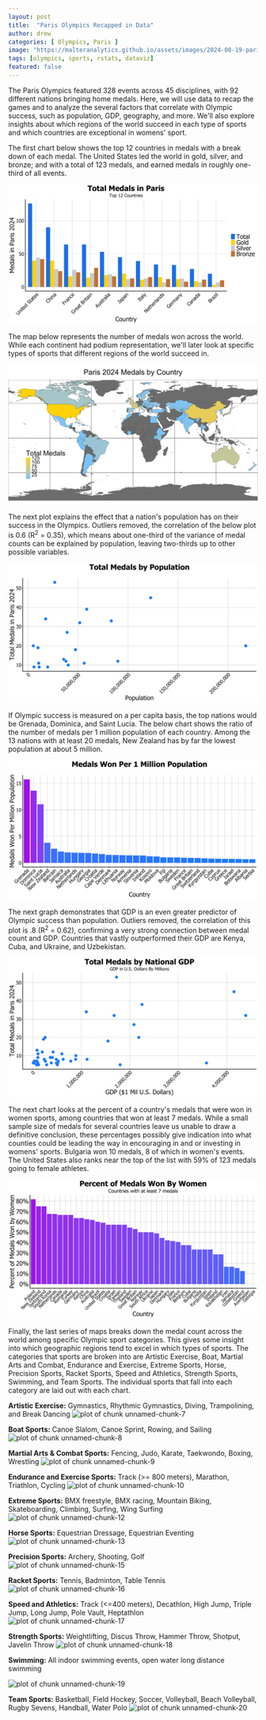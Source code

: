 ```yaml
---
layout: post
title:  "Paris Olympics Recapped in Data"
author: drew
categories: [ Olympics, Paris ]
image: "https://malteranalytics.github.io/assets/images/2024-08-19-paris-olympics/image18.png"
tags: [olympics, sports, rstats, dataviz]
featured: false
---
```





The Paris Olympics featured 328 events across 45 disciplines, with 92 different nations bringing home medals.  Here, we will use data to recap the games and to analyze the several factors that correlate with Olympic success, such as population, GDP, geography, and more.  We'll also explore insights about which regions of the world succeed in each type of sports and which countries are exceptional in womens' sport.

The first chart below shows the top 12 countries in medals with a break down of each medal.  The United States led the world in gold, silver, and bronze; and with a total of 123 medals, and earned medals in roughly one-third of all events.


  
  

![plot of chunk unnamed-chunk-1](/assets/images/2024-08-19-paris-olympics/image1.png) 


The map below represents the number of medals won across the world.  While each continent had podium representation, we'll later look at specific types of sports that different regions of the world succeed in. 

![plot of chunk unnamed-chunk-2](/assets/images/2024-08-19-paris-olympics/image2.png) 

The next plot explains the effect that a nation's population has on their success in the Olympics.  Outliers removed, the correlation of the below plot is 0.6 (R<sup>2</sup> = 0.35), which means about one-third of the variance of medal counts can be explained by population, leaving two-thirds up to other possible variables.  


![plot of chunk unnamed-chunk-3](/assets/images/2024-08-19-paris-olympics/image3.png) 

If Olympic success is measured on a per capita basis, the top nations would be Grenada, Dominica, and Saint Lucia.  The below chart shows the ratio of the number of medals per 1 million population of each country.   Among the 13 nations with at least 20 medals, New Zealand has by far the lowest population at about 5 million. 

![plot of chunk unnamed-chunk-4](/assets/images/2024-08-19-paris-olympics/image4.png) 

The next graph demonstrates that GDP is an even greater predictor of Olympic success than population.  Outliers removed, the correlation of this plot is .8 (R<sup>2</sup> = 0.62), confirming a very strong connection between medal count and GDP.   Countries that vastly outperformed their GDP are Kenya, Cuba, and Ukraine, and Uzbekistan. 


![plot of chunk unnamed-chunk-5](/assets/images/2024-08-19-paris-olympics/image5.png)

The next chart looks at the percent of a country's medals that were won in women sports, among countries that won at least 7 medals.  While a small sample size of medals for several countries leave us unable to draw a definitive conclusion, these percentages possibly give indication into what counties could be leading the way in encouraging in and or investing in womens' sports.  Bulgaria won 10 medals, 8 of which in women's events.  The United States also ranks near the top of the list with 59% of 123 medals going to female athletes.



![plot of chunk unnamed-chunk-6](/assets/images/2024-08-19-paris-olympics/image6.png) 


Finally, the last series of maps breaks down the medal count across the world among specific Olympic sport categories.  This gives some insight into which geographic regions tend to excel in which types of sports.  The categories that sports are broken into are Artistic Exercise, Boat, Martial Arts and Combat, Endurance and Exercise, Extreme Sports, Horse, Precision Sports, Racket Sports, Speed and Athletics, Strength Sports, Swimming, and Team Sports.  The individual sports that fall into each category are laid out with each chart.  



**Artistic Exercise:** Gymnastics, Rhythmic Gymnastics, Diving, Trampolining, and Break Dancing
![plot of chunk unnamed-chunk-7](/assets/images/2024-08-19-olympics/paris-olympics/image7.png) 

**Boat Sports:** Canoe Slalom, Canoe Sprint, Rowing, and Sailing
![plot of chunk unnamed-chunk-8](/assets/images/2024-08-19/paris-olympics/image8.png) 

**Martial Arts & Combat Sports:** Fencing, Judo, Karate, Taekwondo, Boxing, Wrestling
![plot of chunk unnamed-chunk-9](/assets/images/2024-08-19/paris-olympics/image9.png) 

**Endurance and Exercise Sports:** Track (>= 800 meters), Marathon, Triathlon, Cycling
![plot of chunk unnamed-chunk-10](/assets/images/2024-08-19/paris-olympics/image10.png) 

**Extreme Sports:** BMX freestyle, BMX racing, Mountain Biking, Skateboarding, Climbing, Surfing, Wing Surfing
![plot of chunk unnamed-chunk-12](/assets/images/2024-08-19/paris-olympics/image11.png) 

**Horse Sports:** Equestrian Dressage, Equestrian Eventing
![plot of chunk unnamed-chunk-13](/assets/images/2024-08-19/paris-olympics/image12.png) 

**Precision Sports:** Archery, Shooting, Golf
![plot of chunk unnamed-chunk-15](/assets/images/2024-08-19/paris-olympics/image13.png) 

**Racket Sports:** Tennis, Badminton, Table Tennis
![plot of chunk unnamed-chunk-16](/assets/images/2024-08-19/paris-olympics/image14.png) 

**Speed and Athletics:** Track (<=400 meters), Decathlon, High Jump, Triple Jump, Long Jump, Pole Vault, Heptathlon 
![plot of chunk unnamed-chunk-17](/assets/images/2024-08-19/paris-olympics/image15.png) 

**Strength Sports:** Weightlifting, Discus Throw, Hammer Throw, Shotput, Javelin Throw
![plot of chunk unnamed-chunk-18](/assets/images/2024-08-19/paris-olympics/image16.png) 

**Swimming:** All indoor swimming events, open water long distance swimming

![plot of chunk unnamed-chunk-19](/assets/images/2024-08-19/paris-olympics/image17.png) 

**Team Sports:** Basketball, Field Hockey, Soccer, Volleyball, Beach Volleyball, Rugby Sevens, Handball, Water Polo
![plot of chunk unnamed-chunk-20](/assets/images/2024-08-19/paris-olympics/image18.png) 


